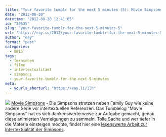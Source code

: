 ```yaml
---
title: "Your favorite tumblr for the next 5 minutes (5): Movie Simpsons"
date: "2012-08-20"
datetime: "2012-08-20 12:41:05"
id: "20535"
slug: "your-favorite-tumblr-for-the-next-5-minutes-5"
url: "https://eay.cc/2012/your-favorite-tumblr-for-the-next-5-minutes-5/"
author: "eay"
format: "post"
categories:
  - 0815
tags:
  - fernsehen
  - filme
  - intertextualitaet
  - simpsons
  - your-favorite-tumblr-for-the-next-5-minutes
meta:
  - yourls_shorturl: "https://eay.li/1lh"
---
```


![](https://eay.cc/uploads/2012/moviesimpsons.jpg) [Movie Simpsons](http://moviesimpsons.tumblr.com/) - Die Simpsons strotzen neben Family Guy wie keine andere Serie vor intertextuellen Referenzen. Das Tumblelog "Movie Simpsons" hat es sich dankenswerterweise zur Aufgabe gemacht, genau diese animierten Verneigungen zu sammeln. Tolle Sache und wer tiefer in die Materie einsteigen möchte, findet hier eine [lesenswerte Arbeit zur Intertextualität der Simpsons](http://www.animationproject.org/theory/intertext/simpsons/index.htm).
